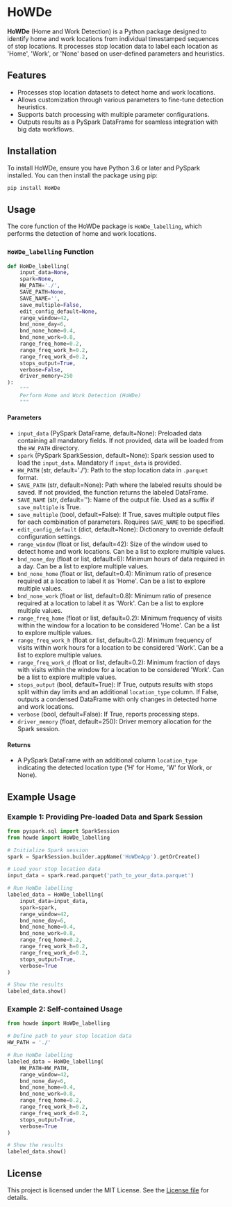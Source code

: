 # HoWDe

**HoWDe** (Home and Work Detection) is a Python package designed to identify home and work locations from individual timestamped sequences of stop locations. It processes stop location data to label each location as 'Home', 'Work', or 'None' based on user-defined parameters and heuristics.

## Features

- Processes stop location datasets to detect home and work locations.
- Allows customization through various parameters to fine-tune detection heuristics.
- Supports batch processing with multiple parameter configurations.
- Outputs results as a PySpark DataFrame for seamless integration with big data workflows.

## Installation

To install HoWDe, ensure you have Python 3.6 or later and PySpark installed. You can then install the package using pip:

```bash
pip install HoWDe
```

## Usage

The core function of the HoWDe package is `HoWDe_labelling`, which performs the detection of home and work locations.

### `HoWDe_labelling` Function

```python
def HoWDe_labelling(
    input_data=None,
    spark=None,
    HW_PATH='./',
    SAVE_PATH=None,
    SAVE_NAME='',
    save_multiple=False,
    edit_config_default=None,
    range_window=42,
    bnd_none_day=6,
    bnd_none_home=0.4,
    bnd_none_work=0.8,
    range_freq_home=0.2,
    range_freq_work_h=0.2,
    range_freq_work_d=0.2,
    stops_output=True,
    verbose=False,
    driver_memory=250
):
    """
    Perform Home and Work Detection (HoWDe)
    """
```

#### Parameters

- `input_data` (PySpark DataFrame, default=None): Preloaded data containing all mandatory fields. If not provided, data will be loaded from the `HW_PATH` directory.
- `spark` (PySpark SparkSession, default=None): Spark session used to load the `input_data`. Mandatory if `input_data` is provided.
- `HW_PATH` (str, default='./'): Path to the stop location data in `.parquet` format.
- `SAVE_PATH` (str, default=None): Path where the labeled results should be saved. If not provided, the function returns the labeled DataFrame.
- `SAVE_NAME` (str, default=''): Name of the output file. Used as a suffix if `save_multiple` is True.
- `save_multiple` (bool, default=False): If True, saves multiple output files for each combination of parameters. Requires `SAVE_NAME` to be specified.
- `edit_config_default` (dict, default=None): Dictionary to override default configuration settings.
- `range_window` (float or list, default=42): Size of the window used to detect home and work locations. Can be a list to explore multiple values.
- `bnd_none_day` (float or list, default=6): Minimum hours of data required in a day. Can be a list to explore multiple values.
- `bnd_none_home` (float or list, default=0.4): Minimum ratio of presence required at a location to label it as 'Home'. Can be a list to explore multiple values.
- `bnd_none_work` (float or list, default=0.8): Minimum ratio of presence required at a location to label it as 'Work'. Can be a list to explore multiple values.
- `range_freq_home` (float or list, default=0.2): Minimum frequency of visits within the window for a location to be considered 'Home'. Can be a list to explore multiple values.
- `range_freq_work_h` (float or list, default=0.2): Minimum frequency of visits within work hours for a location to be considered 'Work'. Can be a list to explore multiple values.
- `range_freq_work_d` (float or list, default=0.2): Minimum fraction of days with visits within the window for a location to be considered 'Work'. Can be a list to explore multiple values.
- `stops_output` (bool, default=True): If True, outputs results with stops split within day limits and an additional `location_type` column. If False, outputs a condensed DataFrame with only changes in detected home and work locations.
- `verbose` (bool, default=False): If True, reports processing steps.
- `driver_memory` (float, default=250): Driver memory allocation for the Spark session.

#### Returns

- A PySpark DataFrame with an additional column `location_type` indicating the detected location type ('H' for Home, 'W' for Work, or None).

## Example Usage

### Example 1: Providing Pre-loaded Data and Spark Session

```python
from pyspark.sql import SparkSession
from howde import HoWDe_labelling

# Initialize Spark session
spark = SparkSession.builder.appName('HoWDeApp').getOrCreate()

# Load your stop location data
input_data = spark.read.parquet('path_to_your_data.parquet')

# Run HoWDe labelling
labeled_data = HoWDe_labelling(
    input_data=input_data,
    spark=spark,
    range_window=42,
    bnd_none_day=6,
    bnd_none_home=0.4,
    bnd_none_work=0.8,
    range_freq_home=0.2,
    range_freq_work_h=0.2,
    range_freq_work_d=0.2,
    stops_output=True,
    verbose=True
)

# Show the results
labeled_data.show()
```

### Example 2: Self-contained Usage

```python
from howde import HoWDe_labelling

# Define path to your stop location data
HW_PATH = './'

# Run HoWDe labelling
labeled_data = HoWDe_labelling(
    HW_PATH=HW_PATH,
    range_window=42,
    bnd_none_day=6,
    bnd_none_home=0.4,
    bnd_none_work=0.8,
    range_freq_home=0.2,
    range_freq_work_h=0.2,
    range_freq_work_d=0.2,
    stops_output=True,
    verbose=True
)

# Show the results
labeled_data.show()
```

## License

This project is licensed under the MIT License. See the [License file](https://opensource.org/licenses/MIT) for details.
